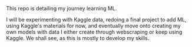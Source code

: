This repo is detailing my journey learning ML. 

I will be experimenting with Kaggle data, redoing a final project to
add ML, using Kaggle's materials for now, and eventually move onto 
creating my own models with data I either create through webscraping 
or keep using Kaggle. We shall see, as this is mostly to develop my 
skills.